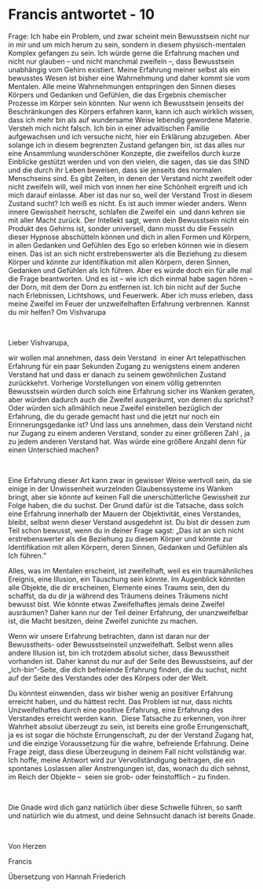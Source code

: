 # Francis antwortet - 10





Frage: Ich habe ein Problem, und zwar scheint mein Bewusstsein nicht nur in mir und um mich herum zu sein, sondern in diesem physisch-mentalen Komplex gefangen zu sein. Ich w&uuml;rde gerne die Erfahrung machen und nicht nur glauben &ndash; und nicht manchmal zweifeln &ndash;, dass Bewusstsein unabh&auml;ngig vom Gehirn existiert. Meine Erfahrung meiner selbst als ein bewusstes Wesen ist bisher eine Wahrnehmung und daher kommt sie vom Mentalen. Alle meine Wahrnehmungen entspringen den Sinnen dieses K&ouml;rpers und Gedanken und Gef&uuml;hlen, die das Ergebnis chemischer Prozesse im K&ouml;rper sein k&ouml;nnten. Nur wenn ich Bewusstsein jenseits der Beschr&auml;nkungen des K&ouml;rpers erfahren kann, kann ich auch wirklich wissen, dass ich mehr bin als auf wundersame Weise lebendig gewordene Materie. Versteh mich nicht falsch. Ich bin in einer advaitischen Familie aufgewachsen und ich versuche nicht, hier ein Erkl&auml;rung abzugeben. Aber solange ich in diesem begrenzten Zustand gefangen bin, ist das alles nur eine Ansammlung wundersch&ouml;ner Konzepte, die zweifellos durch kurze Einblicke gest&uuml;tzt werden und von den vielen, die sagen, das sie das SIND und die durch ihr Leben beweisen, dass sie jenseits des normalen Menschseins sind. Es gibt Zeiten, in denen der Verstand nicht zweifelt oder nicht zweifeln will, weil mich von innen her eine Sch&ouml;nheit ergreift und ich mich darauf einlasse. Aber ist das nur so, weil der Verstand Trost in diesem Zustand sucht? Ich wei&szlig; es nicht. Es ist auch immer wieder anders. Wenn innere Gewissheit herrscht, schlafen die Zweifel ein&nbsp; und dann kehren sie mit aller Macht zur&uuml;ck. Der Intellekt sagt, wenn dein Bewusstsein nicht ein Produkt des Gehirns ist, sonder universell, dann musst du die Fesseln dieser Hypnose absch&uuml;tteln k&ouml;nnen und dich in allen Formen und K&ouml;rpern, in allen Gedanken und Gef&uuml;hlen des Ego so erleben k&ouml;nnen wie in diesem einen. Das ist an sich nicht erstrebenswerter als die Beziehung zu diesem K&ouml;rper und k&ouml;nnte zur Identifikation mit allen K&ouml;rpern, deren Sinnen, Gedanken und Gef&uuml;hlen als Ich f&uuml;hren. Aber es w&uuml;rde doch ein f&uuml;r alle mal die Frage beantworten. Und es ist &ndash; wie ich dich einmal habe sagen h&ouml;ren &ndash; der Dorn, mit dem der Dorn zu entfernen ist. Ich bin nicht auf der Suche nach Erlebnissen, Lichtshows, und Feuerwerk. Aber ich muss erleben, dass meine Zweifel im Feuer der unzweifelhaften Erfahrung verbrennen. Kannst du mir helfen? Om Vishvarupa





&nbsp;





Lieber Vishvarupa,





wir wollen mal annehmen, dass dein Verstand&nbsp; in einer Art telepathischen Erfahrung f&uuml;r ein paar Sekunden Zugang zu wenigstens einem anderen Verstand hat und dass er danach zu seinem gew&ouml;hnlichen Zustand zur&uuml;ckkehrt. Vorherige Vorstellungen von einem v&ouml;llig getrennten Bewusstsein w&uuml;rden durch solch eine Erfahrung sicher ins Wanken geraten, aber w&uuml;rden dadurch auch die Zweifel ausger&auml;umt, von denen du sprichst? Oder w&uuml;rden sich allm&auml;hlich neue Zweifel einstellen bez&uuml;glich der Erfahrung, die du gerade gemacht hast und die jetzt nur noch ein Erinnerungsgedanke ist? Und lass uns annehmen, dass dein Verstand nicht nur Zugang zu einem anderen Verstand, sonder zu einer gr&ouml;&szlig;eren Zahl , ja zu jedem anderen Verstand hat. Was w&uuml;rde eine gr&ouml;&szlig;ere Anzahl denn f&uuml;r einen Unterschied machen?





&nbsp;





Eine Erfahrung dieser Art kann zwar in gewisser Weise wertvoll sein, da sie einige in der Unwissenheit wurzelnden Glaubenssysteme ins Wanken bringt, aber sie k&ouml;nnte auf keinen Fall die unersch&uuml;tterliche Gewissheit zur Folge haben, die du suchst. Der Grund daf&uuml;r ist die Tatsache, dass solch eine Erfahrung innerhalb der Mauern der Objektivit&auml;t, eines Verstandes, bleibt, selbst wenn dieser Verstand ausgedehnt ist. Du bist dir dessen zum Teil schon bewusst, wenn du in deiner Frage sagst: &bdquo;Das ist an sich nicht erstrebenswerter als die Beziehung zu diesem K&ouml;rper und k&ouml;nnte zur Identifikation mit allen K&ouml;rpern, deren Sinnen, Gedanken und Gef&uuml;hlen als Ich f&uuml;hren.&ldquo;





Alles, was im Mentalen erscheint, ist zweifelhaft, weil es ein traum&auml;hnliches Ereignis, eine Illusion, ein T&auml;uschung sein k&ouml;nnte. Im Augenblick k&ouml;nnten alle Objekte, die dir erscheinen, Elemente eines Traums sein, den du schaffst, da du dir ja w&auml;hrend des Tr&auml;umens deines Tr&auml;umens nicht bewusst bist. Wie k&ouml;nnte etwas Zweifelhaftes jemals deine Zweifel ausr&auml;umen? Daher kann nur der Teil deiner Erfahrung, der unanzweifelbar ist, die Macht besitzen, deine Zweifel zunichte zu machen. 





Wenn wir unsere Erfahrung betrachten, dann ist daran nur der Bewusstheits- oder Bewusstseinsteil unzweifelhaft. Selbst wenn alles andere Illusion ist, bin ich trotzdem absolut sicher, dass Bewusstheit vorhanden ist. Daher kannst du nur auf der Seite des Bewusstseins, auf der &bdquo;Ich-bin&ldquo;-Seite, die dich befreiende Erfahrung finden, die du suchst, nicht auf der Seite des Verstandes oder des K&ouml;rpers oder der Welt.





Du k&ouml;nntest einwenden, dass wir bisher wenig an positiver Erfahrung erreicht haben, und du h&auml;ttest recht. Das Problem ist nur, dass nichts Unzweifelhaftes durch eine positive Erfahrung, eine Erfahrung des Verstandes erreicht werden kann.&nbsp; Diese Tatsache zu erkennen, von ihrer Wahrheit absolut &uuml;berzeugt zu sein, ist bereits eine gro&szlig;e Errungenschaft, ja es ist sogar die h&ouml;chste Errungenschaft, zu der der Verstand Zugang hat, und die einzige Voraussetzung f&uuml;r die wahre, befreiende Erfahrung. Deine Frage zeigt, dass diese &Uuml;berzeugung in deinem Fall nicht vollst&auml;ndig war. Ich hoffe, meine Antwort wird zur Vervollst&auml;ndigung beitragen, die ein spontanes Loslassen aller Anstrengungen ist, das, wonach du dich sehnst, im Reich der Objekte &ndash;&nbsp; seien sie grob- oder feinstofflich &ndash; zu finden. 





&nbsp;





Die Gnade wird dich ganz nat&uuml;rlich &uuml;ber diese Schwelle f&uuml;hren, so sanft und nat&uuml;rlich wie du atmest, und deine Sehnsucht danach ist bereits Gnade.





&nbsp;





Von Herzen





Francis





  







&Uuml;bersetzung von Hannah Friederich








